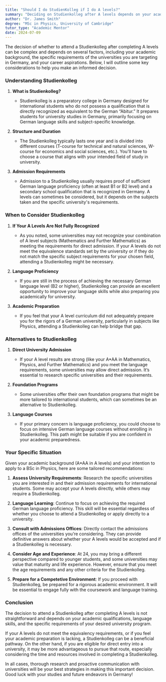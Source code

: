 ```yaml
---
title: "Should I do StudienKolleg if I do A levels?"
summary: "Deciding on Studienkolleg after A levels depends on your academic background, university requirements, and career goals for studying in Germany."
author: "Dr. James Smith"
degree: "MSc in Physics, University of Cambridge"
tutor_type: "Academic Mentor"
date: 2024-07-09
---
```


The decision of whether to attend a Studienkolleg after completing A levels can be complex and depends on several factors, including your academic background, the specific requirements of the universities you are targeting in Germany, and your career aspirations. Below, I will outline some key considerations to help you make an informed decision.

### Understanding Studienkolleg

1. **What is Studienkolleg?**
   - Studienkolleg is a preparatory college in Germany designed for international students who do not possess a qualification that is directly recognized as equivalent to the German “Abitur.” It prepares students for university studies in Germany, primarily focusing on German language skills and subject-specific knowledge.

2. **Structure and Duration**
   - The Studienkolleg typically lasts one year and is divided into different courses (T-course for technical and natural sciences, W-course for economics and social sciences, etc.). You'll have to choose a course that aligns with your intended field of study in university.

3. **Admission Requirements**
   - Admission to a Studienkolleg usually requires proof of sufficient German language proficiency (often at least B1 or B2 level) and a secondary school qualification that is recognized in Germany. A levels can sometimes be considered, but it depends on the subjects taken and the specific university's requirements.

### When to Consider Studienkolleg

1. **If Your A Levels Are Not Fully Recognized**
   - As you noted, some universities may not recognize your combination of A level subjects (Mathematics and Further Mathematics) as meeting the requirements for direct admission. If your A levels do not meet the equivalence standards set by the university or if they do not match the specific subject requirements for your chosen field, attending a Studienkolleg might be necessary.

2. **Language Proficiency**
   - If you are still in the process of achieving the necessary German language level (B2 or higher), Studienkolleg can provide an excellent opportunity to improve your language skills while also preparing you academically for university. 

3. **Academic Preparation**
   - If you feel that your A level curriculum did not adequately prepare you for the rigors of a German university, particularly in subjects like Physics, attending a Studienkolleg can help bridge that gap.

### Alternatives to Studienkolleg

1. **Direct University Admission**
   - If your A level results are strong (like your A*AA in Mathematics, Physics, and Further Mathematics) and you meet the language requirements, some universities may allow direct admission. It’s essential to research specific universities and their requirements.

2. **Foundation Programs**
   - Some universities offer their own foundation programs that might be more tailored to international students, which can sometimes be an alternative to Studienkolleg.

3. **Language Courses**
   - If your primary concern is language proficiency, you could choose to focus on intensive German language courses without enrolling in Studienkolleg. This path might be suitable if you are confident in your academic preparedness.

### Your Specific Situation

Given your academic background (A*AA in A levels) and your intention to apply to a BSc in Physics, here are some tailored recommendations:

1. **Assess University Requirements**: Research the specific universities you are interested in and their admission requirements for international students. Some may accept your A levels directly, while others may require a Studienkolleg.

2. **Language Learning**: Continue to focus on achieving the required German language proficiency. This skill will be essential regardless of whether you choose to attend a Studienkolleg or apply directly to a university.

3. **Consult with Admissions Offices**: Directly contact the admissions offices of the universities you’re considering. They can provide definitive answers about whether your A levels would be accepted and if a Studienkolleg is necessary.

4. **Consider Age and Experience**: At 24, you may bring a different perspective compared to younger students, and some universities may value that maturity and life experience. However, ensure that you meet the age requirements and any other criteria for the Studienkolleg.

5. **Prepare for a Competetive Environment**: If you proceed with Studienkolleg, be prepared for a rigorous academic environment. It will be essential to engage fully with the coursework and language training.

### Conclusion

The decision to attend a Studienkolleg after completing A levels is not straightforward and depends on your academic qualifications, language skills, and the specific requirements of your desired university program. 

If your A levels do not meet the equivalency requirements, or if you feel your academic preparation is lacking, a Studienkolleg can be a beneficial pathway. On the other hand, if you are eligible for direct entry into a university, it may be more advantageous to pursue that route, especially considering the time and resources involved in completing a Studienkolleg.

In all cases, thorough research and proactive communication with universities will be your best strategies in making this important decision. Good luck with your studies and future endeavors in Germany!
    
